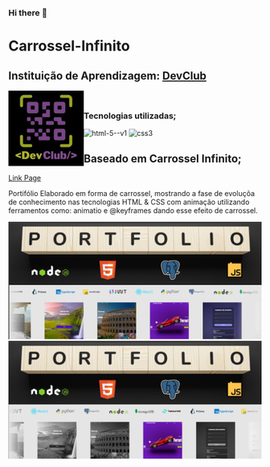 ### Hi there :pencil:
# Carrossel-Infinito 
 <div>
    <h2>Instituição de Aprendizagem:
    <a href="https://rodolfomori.com.br/devclub">DevClub</a></h2>
    <img align="left" alt="" height="150px" src="./dev_club_devs_logo.jpg">
 </div>
 <br>
  <div>
      <h3>Tecnologias utilizadas;</h3>
      <img width="48" height="48" src="https://img.icons8.com/color/48/html-5--v1.png" alt="html-5--v1"/>
      <img width="48" height="48" src="https://img.icons8.com/fluency/48/css3.png" alt="css3"/>
    </div>
<h2>Baseado em Carrossel Infinito;</h2> <a href="https://alx-8914.github.io/Carrossel-Infinito/">Link Page</a>
<p>Portifólio Elaborado em forma de carrossel, mostrando a fase de evoluçõa de conhecimento nas tecnologias HTML & CSS com animação utilizando ferramentos como:
animatio e @keyframes dando esse efeito de carrossel.</p>
<img src="Captura de tela carrossel .png">
<img src="Captura de tela Select.png">
